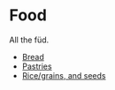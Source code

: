 # Food

All the füd.

* [Bread](./bread)
* [Pastries](./pastries)
* [Rice/grains, and seeds](./grains)